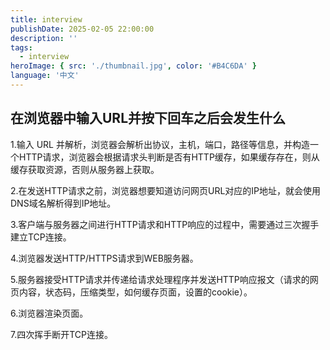```yaml
---
title: interview
publishDate: 2025-02-05 22:00:00
description: ''
tags:
  - interview
heroImage: { src: './thumbnail.jpg', color: '#B4C6DA' }
language: '中文'
---
```


## 在浏览器中输⼊URL并按下回⻋之后会发⽣什么

1.输入 URL 并解析，浏览器会解析出协议，主机，端口，路径等信息，并构造一个HTTP请求，浏览器会根据请求头判断是否有HTTP缓存，如果缓存存在，则从缓存获取资源，否则从服务器上获取。

2.在发送HTTP请求之前，浏览器想要知道访问网页URL对应的IP地址，就会使用DNS域名解析得到IP地址。

3.客户端与服务器之间进行HTTP请求和HTTP响应的过程中，需要通过三次握手建立TCP连接。

4.浏览器发送HTTP/HTTPS请求到WEB服务器。

5.服务器接受HTTP请求并传递给请求处理程序并发送HTTP响应报文（请求的网页内容，状态码，压缩类型，如何缓存页面，设置的cookie）。

6.浏览器渲染页面。

7.四次挥手断开TCP连接。
